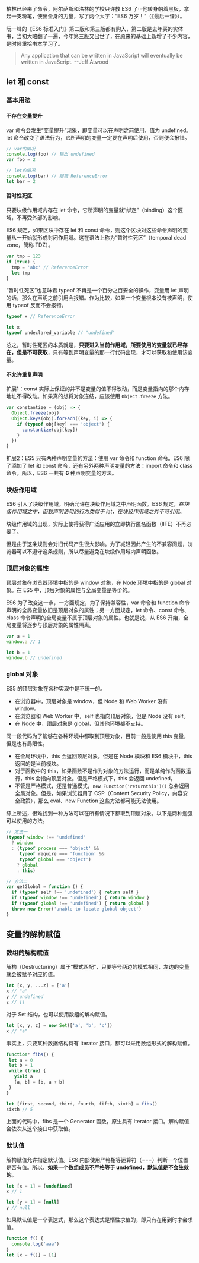 柏林已经来了命令，阿尔萨斯和洛林的学校只许教 ES6 了···他转身朝着黑板，拿起一支粉笔，使出全身的力量，写了两个大字：“ES6 万岁！”（《最后一课》）。<!-- more -->

阮一峰的《ES6 标准入门》第二版和第三版都有购入，第二版是去年买的实体书，当初大略翻了一遍，今年第三版又出世了，在原来的基础上新增了不少内容，是时候重拾书本学习了。

> Any application that can be written in JavaScript will eventually be written in JavaScript.  --Jeff Atwood

## let 和 const

### 基本用法

#### 不存在变量提升

var 命令会发生“变量提升”现象，即变量可以在声明之前使用，值为 undefined。let 命令改变了语法行为，它所声明的变量一定要在声明后使用，否则便会报错。

```javascript
// var的情况
console.log(foo) // 输出 undefined
var foo = 2

// let的情况
console.log(bar) // 报错 ReferenceError
let bar = 2
```

#### 暂时性死区

只要块级作用域内存在 let 命令，它所声明的变量就“绑定”（binding）这个区域，不再受外部的影响。

ES6 规定，如果区块中存在 let 和 const 命令，则这个区块对这些命令声明的变量从一开始就形成封闭作用域。这在语法上称为“暂时性死区”（temporal dead zone，简称 TDZ）。

```javascript
var tmp = 123
if (true) {  
  tmp = 'abc' // ReferenceError  
  let tmp
}
```

“暂时性死区”也意味着 typeof 不再是一个百分之百安全的操作，变量用 let 声明的话，那么在声明之前引用会报错。作为比较，如果一个变量根本没有被声明，使用 typeof 反而不会报错。

```javascript
typeof x // ReferenceError

let x
typeof undeclared_variable // "undefined"
```

总之，暂时性死区的本质就是，**只要进入当前作用域，所要使用的变量就已经存在，但是不可获取**，只有等到声明变量的那一行代码出现，才可以获取和使用该变量。

#### 不允许重复声明

扩展1：const 实际上保证的并不是变量的值不得改动，而是变量指向的那个内存地址不得改动。如果真的想将对象冻结，应该使用 `Object.freeze` 方法。

```javascript
var constantize = (obj) => {  
  Object.freeze(obj)
  Object.keys(obj).forEach((key, i) => {
    if (typeof obj[key] === 'object') {
      constantize(obj[key])
    }  
  })
}
```

扩展2：ES5 只有两种声明变量的方法：使用 var 命令和 function 命令。ES6 除了添加了 let 和 const 命令，还有另外两种声明变量的方法：import 命令和 class 命令。所以，ES6 一共有 **6** 种声明变量的方法。

### 块级作用域

ES6 引入了块级作用域，明确允许在块级作用域之中声明函数。ES6 规定，*在块级作用域之中，函数声明语句的行为类似于 let，在块级作用域之外不可引用*。

块级作用域的出现，实际上使得获得广泛应用的立即执行匿名函数（IIFE）不再必要了。

但是由于这条规则会对旧代码产生很大影响。为了减轻因此产生的不兼容问题，浏览器可以不遵守这条规则，所以尽量避免在块级作用域内声明函数。

### 顶层对象的属性

顶层对象在浏览器环境中指的是 window 对象，在 Node 环境中指的是 global 对象。在 ES5 中，顶层对象的属性与全局变量是等价的。

ES6 为了改变这一点，一方面规定，为了保持兼容性，var 命令和 function 命令声明的全局变量依旧是顶层对象的属性；另一方面规定，let 命令、const 命令、class 命令声明的全局变量不属于顶层对象的属性。也就是说，从 ES6 开始，全局变量将逐步与顶层对象的属性隔离。

```javascript
var a = 1
window.a // 1

let b = 1
window.b // undefined
```

### global 对象

ES5 的顶层对象在各种实现中是不统一的。

* 在浏览器中，顶层对象是 window，但 Node 和 Web Worker 没有 window。
* 在浏览器和 Web Worker 中，self 也指向顶层对象，但是 Node 没有 self。
* 在 Node 中，顶层对象是 global，但其他环境都不支持。

同一段代码为了能够在各种环境中都取到顶层对象，目前一般是使用 this 变量，但是也有局限性。

* 在全局环境中，this 会返回顶层对象。但是在 Node 模块和 ES6 模块中，this 返回的是当前模块。
* 对于函数中的 this，如果函数不是作为对象的方法运行，而是单纯作为函数运行，this 会指向顶层对象。但是严格模式下，this 会返回 undefined。
* 不管是严格模式，还是普通模式，`new Function('returnthis')()` 总会返回全局对象。但是，如果浏览器用了 CSP（Content Security Policy，内容安全政策），那么 eval、new Function 这些方法都可能无法使用。

综上所述，很难找到一种方法可以在所有情况下都取到顶层对象。以下是两种勉强可以使用的方法。

```javascript
// 方法一
(typeof window !== 'undefined'
  ? window
  : (typeof process === 'object' &&
     typeof require === 'function' &&
     typeof global === 'object')
    ? global
    : this)

// 方法二
var getGlobal = function () {  
  if (typeof self !== 'undefined') { return self }  
  if (typeof window !== 'undefined') { return window }  
  if (typeof global !== 'undefined') { return global }  
  throw new Error('unable to locate global object')
}
```

## 变量的解构赋值

### 数组的解构赋值

解构（Destructuring）属于“模式匹配”，只要等号两边的模式相同，左边的变量就会被赋予对应的值。

```javascript
let [x, y, ...z] = ['a']
x // "a"
y // undefined
z // []
```

对于 Set 结构，也可以使用数组的解构赋值。

```javascript
let [x, y, z] = new Set(['a', 'b', 'c'])
x // "a"
```

事实上，只要某种数据结构具有 Iterator 接口，都可以采用数组形式的解构赋值。

```javascript
function* fibs() {
 let a = 0
 let b = 1
 while (true) {
   yield a  
   [a, b] = [b, a + b]
 }
}

let [first, second, third, fourth, fifth, sixth] = fibs()
sixth // 5
```

上面的代码中，fibs 是一个 Generator 函数，原生具有 Iterator 接口。解构赋值会依次从这个接口中获取值。

### 默认值

解构赋值允许指定默认值。ES6 内部使用严格相等运算符（===）判断一个位置是否有值。所以，**如果一个数组成员不严格等于 undefined，默认值是不会生效的**。

```javascript
let [x = 1] = [undefined]
x // 1

let [y = 1] = [null]
y // null
```

如果默认值是一个表达式，那么这个表达式是惰性求值的，即只有在用到时才会求值。

```javascript
function f() {  
  console.log('aaa')
}
let [x = f()] = [1]
```

<!--stackedit_data:
eyJoaXN0b3J5IjpbLTU2NDQ0NDcyN119
-->